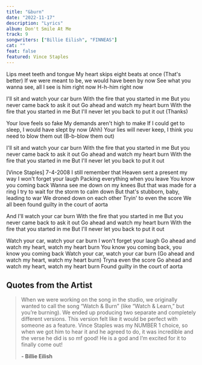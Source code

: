 ```yaml
---
title: "&burn"
date: "2022-11-17"
description: "Lyrics"
album: Don't Smile At Me
track: 9
songwriters: ["Billie Eilish", "FINNEAS"]
cat: ""
feat: false
featured: Vince Staples
---
```


<p className="verse-one">
Lips meet teeth and tongue
My heart skips eight beats at once (That's better)
If we were meant to be, we would have been by now
See what you wanna see, all I see is him right now
H-h-him right now
</p>
<p className="chorus">
I'll sit and watch your car burn
With the fire that you started in me
But you never came back to ask it out
Go ahead and watch my heart burn
With the fire that you started in me
But I'll never let you back to put it out
(Thanks)
</p>
<p className="verse-two">
Your love feels so fake
My demands aren't high to make
If I could get to sleep, I would have slept by now (Ahh)
Your lies will never keep, I think you need to blow them out
(B-b-blow them out)
</p>
<p className="chorus">
I'll sit and watch your car burn
With the fire that you started in me
But you never came back to ask it out
Go ahead and watch my heart burn
With the fire that you started in me
But I'll never let you back to put it out
</p>
<p className="verse-three">
[Vince Staples]
7-4-2008
I still remember that
Heaven sent a present my way
I won't forget your laugh
Packing everything when you leave
You know you coming back
Wanna see me down on my knees
But that was made for a ring
I try to wait for the storm to calm down
But that's stubborn, baby, leading to war
We droned down on each other
Tryin' to even the score
We all been found guilty in the court of aorta
</p>
<p className="chorus">
And I'll watch your car burn
With the fire that you started in me
But you never came back to ask it out
Go ahead and watch my heart burn
With the fire that you started in me
But I'll never let you back to put it out
</p>
<p className="outro">
Watch your car, watch your car burn
I won't forget your laugh
Go ahead and watch my heart, watch my heart burn
You know you coming back, you know you coming back
Watch your car, watch your car burn
(Go ahead and watch my heart, watch my heart burn)
Tryna even the score
Go ahead and watch my heart, watch my heart burn
Found guilty in the court of aorta
</p>

## Quotes from the Artist

<blockquote>
When we were working on the song in the studio, we originally wanted to call the song “Watch & Burn” (like “Watch & Learn,” but you’re burning). We ended up producing two separate and completely different versions. This version felt like it would be perfect with someone as a feature. Vince Staples was my NUMBER 1 choice, so when we got him to hear it and he agreed to do, it was incredible and the verse he did is so mf good! He is a god and I’m excited for it to finally come out!

<b>- Billie Eilish</b>

</blockquote>
